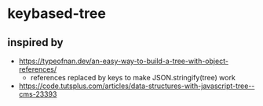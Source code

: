 # keybased-tree
## inspired by
* https://typeofnan.dev/an-easy-way-to-build-a-tree-with-object-references/ 
  *  references replaced by keys to make JSON.stringify(tree) work
* https://code.tutsplus.com/articles/data-structures-with-javascript-tree--cms-23393

